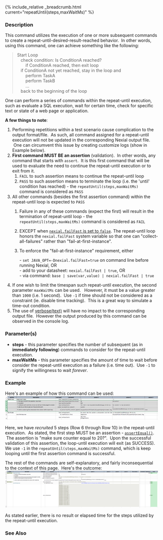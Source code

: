 {% include_relative _breadcrumb.html current="repeatUntil(steps,maxWaitMs)" %}


### Description
This command utilizes the execution of one or more subsequent commands to create a repeat-until-desired-result-reached 
behavior.  In other words, using this command, one can achieve something like the following:

> Start Loop<br/>
> &nbsp;&nbsp; check condition: Is ConditionA reached?<br/>
> &nbsp;&nbsp;&nbsp;&nbsp;&nbsp;&nbsp; if ConditionA reached, then exit loop<br/>
> &nbsp;&nbsp; if ConditionA not yet reached, stay in the loop and<br/>
> &nbsp;&nbsp;&nbsp;&nbsp;&nbsp;&nbsp; perform TaskA<br/>
> &nbsp;&nbsp;&nbsp;&nbsp;&nbsp;&nbsp; perform TaskB<br/>
> &nbsp;&nbsp;&nbsp;&nbsp;&nbsp;&nbsp; ...<br/>
> &nbsp;&nbsp; back to the beginning of the loop

One can perform a series of commands within the repeat-until execution, such as evaluate a SQL execution, wait for 
certain time, check for specific text or state of a web page or application.

**A few things to note**:
1. Performing repetitions within a test scenario cause complication to the output format/file.  As such, all command 
   assigned for a repeat-until execution will not be updated in the corresponding Nexial output file.  One can 
   circumvent this issue by creating customize logs (show in Example below).
2. **First command MUST BE an assertion** (validation).  In other words, any command that starts with `assert`.  It 
   is this first command that will be used to evaluate the need to continue the repeat-until execution or to exit 
   from it.
   1. `FAIL` to such assertion means to continue the repeat-until loop
   2. `PASS` to such assertion means to terminate the loop (i.e. the 'until' condition has reached) - the 
   `repeatUntil(steps,maxWaitMs)` command is considered as `PASS`
3. All other commands (besides the first assertion command) within the repeat-until loop is expected to `PASS`
   1. Failure in any of these commands (expect the first) will result in the termination of repeat-until loop - the 
   `repeatUntil(steps,maxWaitMs)` command is considered as `FAIL`
   2. EXCEPT when [`nexial.failFast` is set to `false`](../../systemvars/index.html#nexial.failFast). The repeat-until 
   loop honors the `nexial.failFast` system variable so that one can "collect-all-failures" rather than 
   "fail-at-first-instance".
   3. To enforce the "fail-at-first-instance" requirement, either
   
      - `set JAVA_OPT=-Dnexial.failFast=true` on command line before running Nexial, OR  
      - add to your datasheet: `nexial.failFast | true`, OR  
      - via command: `base | save(var,value) | nexial.failFast | true`
4. If one wish to limit the timespan such repeat-until execution, the second parameter `maxWaitMs` can be used.  
   However, it must be a value greater than `1000` (i.e. 1 second).  Use `-1` if time should not be considered as a 
   constraint (ie. disable time tracking).  This is a great way to simulate a time-out condition.
5. The use of [verbose(text)](verbose(text).html) will have no impact to the corresponding output file.  However the 
			output produced by this command can be observed in the console log.


### Parameter(s)
- **steps** \- this parameter specifies the number of subsequent (as in **immediately following**) commands to consider 
		for the repeat-until execution.
- **maxWaitMs** \- this parameter specifies the amount of time to wait before consider the repeat-until execution as 
		a failure (i.e. time out).  Use `-1` to signify the willingness to wait _forever_.


### Example
Here's an example of how this command can be used:<br/>
![script](image/repeatUntil_01.png)

Here, we have _recruited_ 5 steps (Row 6 through Row 10) in the repeat-until execution.  As stated, the first step 
MUST be an assertion - [`assertEqual()`](assertEqual(expected,actual).html).  The assertion is "make sure counter 
equal to 20?".  Upon the successful validation of this assertion, the loop-until execution will exit (as SUCCESS).  
We use `-1` in the `repeatUntil(steps,maxWaitMs)` command, which is keep looping until the first assertion command is 
successful.  

The rest of the commands are self-explanatory, and fairly inconsequential to the context of this page.  Here's the 
outcome:<br/>
![output](image/repeatUntil_02.png)

As stated earlier, there is no result or elapsed time for the steps utilized by the repeat-until execution.


### See Also
